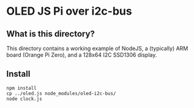 
OLED JS Pi over i2c-bus
========================

## What is this directory?

This directory contains a working example of NodeJS, a (typically) ARM board (Orange Pi Zero), and a 128x64 I2C SSD1306 display.

## Install

```
npm install
cp ../oled.js node_modules/oled-i2c-bus/
node clock.js
```
